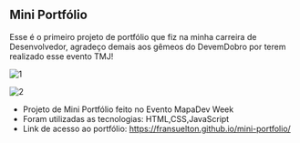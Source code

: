 ## Mini Portfólio
Esse é o primeiro projeto de portfólio que fiz na minha carreira de Desenvolvedor, agradeço demais aos gêmeos do DevemDobro por terem realizado esse evento TMJ!

![1](https://user-images.githubusercontent.com/107893416/195964612-ab2ccebe-95a4-4407-8bf4-c35bc710c19b.png)

![2](https://user-images.githubusercontent.com/107893416/195964483-bdcbeb57-f0eb-485b-a575-2927312aeeb6.png)

- Projeto de Mini Portfólio feito no Evento MapaDev Week
- Foram utilizadas as tecnologias: HTML,CSS,JavaScript
- Link de acesso ao portfólio: https://fransuelton.github.io/mini-portfolio/
